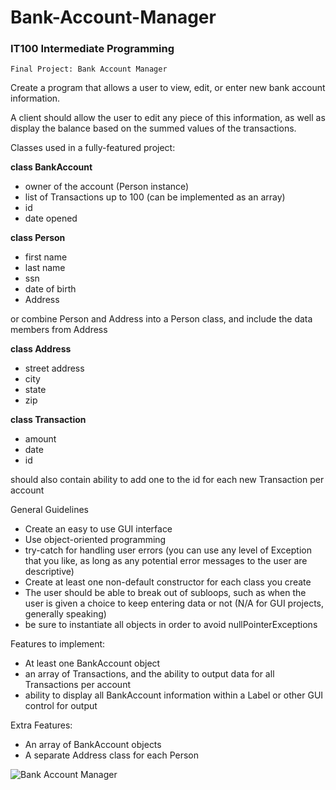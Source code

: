 # Bank-Account-Manager
<h3>IT100 Intermediate Programming</h3>

    Final Project: Bank Account Manager

Create a program that allows a user to view, edit, or enter new bank account information.

A client should allow the user to edit any piece of this information, as well as display the balance based on the summed values of the transactions.

Classes used in a fully-featured project:

<strong>class BankAccount</strong>
- owner of the account (Person instance)
- list of Transactions up to 100 (can be implemented as an array)
- id
- date opened
        	
<strong>class Person</strong>
- first name
- last name
- ssn
- date of birth
- Address

or combine Person and Address into a Person class, and include the data members from Address
 
<strong>class Address</strong>
- street address
- city
- state
- zip
 
<strong>class Transaction</strong>
- amount
- date
- id

should also contain ability to add one to the id for each new Transaction per account

General Guidelines

-	Create an easy to use GUI interface
-	Use object-oriented programming
-	try-catch for handling user errors 
(you can use any level of Exception that you like, as long as any potential error messages to the user are descriptive)
-	Create at least one non-default constructor for each class you create
-	The user should be able to break out of subloops, such as when the user is given a choice to keep entering data or not 
(N/A for GUI projects, generally speaking)
-	be sure to instantiate all objects in order to avoid nullPointerExceptions


Features to implement:
-	At least one BankAccount object
-	an array of Transactions, and the ability to output data for all Transactions per account
-	ability to display all BankAccount information within a Label or other GUI control for output

Extra Features:
-	An array of BankAccount objects
-	A separate Address class for each Person

![Bank Account Manager](https://alanv73.github.io/img/bankmanager.png)
